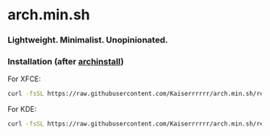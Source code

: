 # arch.min.sh

### Lightweight. Minimalist. Unopinionated.

### Installation (after [archinstall](https://wiki.archlinux.org/title/Archinstall))
For XFCE:
```bash
curl -fsSL https://raw.githubusercontent.com/Kaiserrrrrr/arch.min.sh/refs/heads/main/xfce-installer.sh | sh
```

For KDE:
```bash
curl -fsSL https://raw.githubusercontent.com/Kaiserrrrrr/arch.min.sh/refs/heads/main/kde-installer.sh | sh
```
